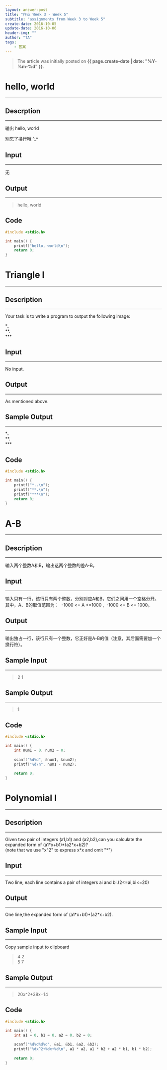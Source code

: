 ```yaml
---
layout: answer-post
title: "作业 Week 3 - Week 5"
subtitle: "assignments from Week 3 to Week 5"
create-date: 2016-10-05
update-date: 2016-10-06
header-img: ""
author: "TA"
tags:
    - 答案
---
```


> The article was initially posted on **{{ page.create-date | date: "%Y-%m-%d" }}**.


# hello, world

---

## Descrption

---

输出 hello, world


别忘了换行哦 ^_^

## Input

---

无

## Output

---

> hello, world

## Code

~~~ cpp
#include <stdio.h>

int main() {
    printf("hello, world\n");
    return 0;
}
~~~

# Triangle I

---

## Description

---

Your task is to write a program to output the following image:

<p>
*..<br />
**.<br />
***
</p>

## Input

---

No input.

## Output

---

As mentioned above.

## Sample Output

---

<p>
*..<br />
**.<br />
***
</p>

## Code

~~~ cpp
#include <stdio.h>

int main() {
    printf("*..\n");
    printf("**.\n");
    printf("***\n");
    return 0;
}

~~~

# A-B

---

## Description

---

输入两个整数A和B，输出这两个整数的差A-B。

## Input

---

输入只有一行，该行只有两个整数，分别对应A和B，它们之间用一个空格分开。其中，A、B的取值范围为：  -1000 <= A <=1000 ,  -1000 <= B <= 1000。

## Output

---

输出独占一行，该行只有一个整数，它正好是A-B的值（注意，其后面需要加一个换行符）。

## Sample Input

---

> 2 1

## Sample Output

---

> 1

## Code

~~~ cpp
#include <stdio.h>

int main() {
    int num1 = 0, num2 = 0;
    
    scanf("%d%d", &num1, &num2);
    printf("%d\n", num1 - num2);
    
    return 0;
}

~~~

# Polynomial I

---

## Description

---

Given two pair of integers (a1,b1) and (a2,b2),can you calculate the expanded form of (a1\*x+b1)\*(a2\*x+b2)?  
(note that we use "x^2" to express x\*x and omit "*")

## Input

---

Two line, each line contains a pair of integers ai and bi.(2<=ai,bi<=20)

## Output

---

One line,the expanded form of (a1\*x+b1)\*(a2\*x+b2).

## Sample Input

---

Copy sample input to clipboard

> 4 2  
> 5 7

## Sample Output

---

> 20x^2+38x+14

## Code

~~~ cpp
#include <stdio.h>

int main() {
    int a1 = 0, b1 = 0, a2 = 0, b2 = 0;
    
    scanf("%d%d%d%d", &a1, &b1, &a2, &b2);
    printf("%dx^2+%dx+%d\n", a1 * a2, a1 * b2 + a2 * b1, b1 * b2);
    
    return 0;
}

~~~
